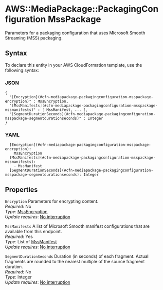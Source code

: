 # AWS::MediaPackage::PackagingConfiguration MssPackage<a name="aws-properties-mediapackage-packagingconfiguration-msspackage"></a>

Parameters for a packaging configuration that uses Microsoft Smooth Streaming \(MSS\) packaging\.

## Syntax<a name="aws-properties-mediapackage-packagingconfiguration-msspackage-syntax"></a>

To declare this entity in your AWS CloudFormation template, use the following syntax:

### JSON<a name="aws-properties-mediapackage-packagingconfiguration-msspackage-syntax.json"></a>

```
{
  "[Encryption](#cfn-mediapackage-packagingconfiguration-msspackage-encryption)" : MssEncryption,
  "[MssManifests](#cfn-mediapackage-packagingconfiguration-msspackage-mssmanifests)" : [ MssManifest, ... ],
  "[SegmentDurationSeconds](#cfn-mediapackage-packagingconfiguration-msspackage-segmentdurationseconds)" : Integer
}
```

### YAML<a name="aws-properties-mediapackage-packagingconfiguration-msspackage-syntax.yaml"></a>

```
  [Encryption](#cfn-mediapackage-packagingconfiguration-msspackage-encryption): 
    MssEncryption
  [MssManifests](#cfn-mediapackage-packagingconfiguration-msspackage-mssmanifests): 
    - MssManifest
  [SegmentDurationSeconds](#cfn-mediapackage-packagingconfiguration-msspackage-segmentdurationseconds): Integer
```

## Properties<a name="aws-properties-mediapackage-packagingconfiguration-msspackage-properties"></a>

`Encryption`  <a name="cfn-mediapackage-packagingconfiguration-msspackage-encryption"></a>
Parameters for encrypting content\.  
*Required*: No  
*Type*: [MssEncryption](aws-properties-mediapackage-packagingconfiguration-mssencryption.md)  
*Update requires*: [No interruption](https://docs.aws.amazon.com/AWSCloudFormation/latest/UserGuide/using-cfn-updating-stacks-update-behaviors.html#update-no-interrupt)

`MssManifests`  <a name="cfn-mediapackage-packagingconfiguration-msspackage-mssmanifests"></a>
A list of Microsoft Smooth manifest configurations that are available from this endpoint\.  
*Required*: Yes  
*Type*: List of [MssManifest](aws-properties-mediapackage-packagingconfiguration-mssmanifest.md)  
*Update requires*: [No interruption](https://docs.aws.amazon.com/AWSCloudFormation/latest/UserGuide/using-cfn-updating-stacks-update-behaviors.html#update-no-interrupt)

`SegmentDurationSeconds`  <a name="cfn-mediapackage-packagingconfiguration-msspackage-segmentdurationseconds"></a>
Duration \(in seconds\) of each fragment\. Actual fragments are rounded to the nearest multiple of the source fragment duration\.  
*Required*: No  
*Type*: Integer  
*Update requires*: [No interruption](https://docs.aws.amazon.com/AWSCloudFormation/latest/UserGuide/using-cfn-updating-stacks-update-behaviors.html#update-no-interrupt)